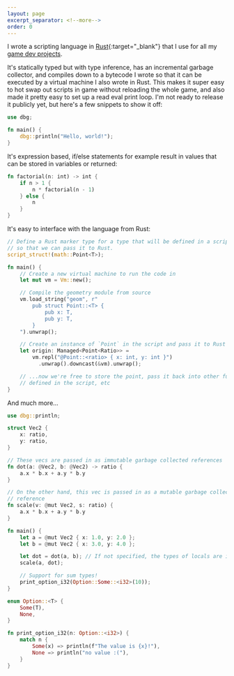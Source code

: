 ```yaml
---
layout: page
excerpt_separator: <!--more-->
order: 0
---
```


I wrote a scripting language in [Rust](https://www.rust-lang.org){:target="_blank"} that I use for all my [game dev projects](/projects/way-of-rhea).

It's statically typed but with type inference, has an incremental garbage collector, and compiles down to a bytecode I wrote so that it can be executed by a virtual machine I also wrote in Rust. This makes it super easy to hot swap out scripts in game without reloading the whole game, and also made it pretty easy to set up a read eval print loop. I'm not ready to release it publicly yet, but here's a few snippets to show it off:

```rs
use dbg;

fn main() {
    dbg::println("Hello, world!");
}
```

<!--more-->

It's expression based, if/else statements for example result in values that can be stored in variables or returned:
```rs
fn factorial(n: int) -> int {
    if n > 1 {
        n * factorial(n - 1)
    } else {
        n
    }
}
```

It's easy to interface with the language from Rust:
```rs
// Define a Rust marker type for a type that will be defined in a script
// so that we can pass it to Rust.
script_struct!(math::Point<T>);

fn main() {
    // Create a new virtual machine to run the code in
    let mut vm = Vm::new();

    // Compile the geometry module from source
    vm.load_string("geom", r"
        pub struct Point::<T> {
            pub x: T,
            pub y: T,
        }
    ").unwrap();

    // Create an instance of `Point` in the script and pass it to Rust
    let origin: Managed<Point<Ratio>> =
        vm.repl("@Point::<ratio> { x: int, y: int }")
          .unwrap().downcast(&vm).unwrap();

    // ...now we're free to store the point, pass it back into other functions
    // defined in the script, etc
}
```

And much more...
```rs
use dbg::println;

struct Vec2 {
    x: ratio,
    y: ratio,
}

// These vecs are passed in as immutable garbage collected references
fn dot(a: @Vec2, b: @Vec2) -> ratio {
    a.x * b.x + a.y * b.y
}

// On the other hand, this vec is passed in as a mutable garbage collected
// reference
fn scale(v: @mut Vec2, s: ratio) {
    a.x * b.x + a.y * b.y
}

fn main() {
    let a = @mut Vec2 { x: 1.0, y: 2.0 };
    let b = @mut Vec2 { x: 3.0, y: 4.0 };

    let dot = dot(a, b); // If not specified, the types of locals are inferred
    scale(a, dot);

    // Support for sum types!
    print_option_i32(Option::Some::<i32>(10));
}

enum Option::<T> {
    Some(T),
    None,
}

fn print_option_i32(n: Option::<i32>) {
    match n {
        Some(x) => println(f"The value is {x}!"),
        None => println("no value :("),
    }
}
```
